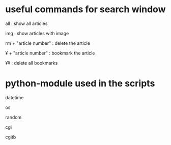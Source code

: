 
# useful commands for search window
all : show all articles

img : show articles with image

rm + "article number" : delete the article

¥ + "article number" : bookmark the article

¥¥ : delete all bookmarks

# python-module used in the scripts
datetime

os

random

cgi 

cgitb
